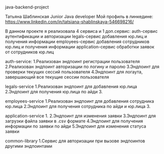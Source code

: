java-backend-project

Татьяна Шаблинская
Junior Java developer
Мой профиль в линкедине: https://www.linkedin.com/in/tatsiana-shablinskaya-546698216/

В данном проекте я реализовала 4 сервиса и 1 доп.сервис:
auth-сервис аутентификации и авторизации
legals-сервис добавления юр.лиц и получения информации
employees-сервис добавления сотрудников юр.лиц и получения информации
application-сервис обработки заявок от сотрудников юр.лиц

auth-service:
1.Реализован эндпоинт регистрации пользователя
2.Реализован эндпоинт авторизации по логину и паролю
3.Эндпоинт для проверки текущих сессий пользователя
4.Эндпоинт для логаута, завершающий все текущие сессии пользователя

legals-service
1.Реализован эндпоинт для добавления юр.лица
2.Эндпоинт для получения юр.лица по айди
3.

employees-service
1.Реализован эндпоинт для добавления сотрудника юр.лица
2.Эндпоинт для получения сотрудника по айди и юр.лица
3.

application-service
1.
2.Эндпоинт для изменения заявки
3.Эндпоинт для загрузки файла заявки в .csv формате
4.Эндпоинт для получения информации по заявки по айди
5.Эндпоинт для изменения статуса заявки 

common-library
1.Сервис для авторизации при вызове эндпоинтов другими эндпоинтами

